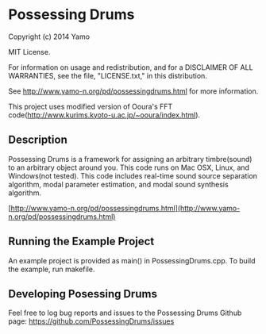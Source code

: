 Possessing Drums
=========

Copyright (c) 2014 Yamo

MIT License.

For information on usage and redistribution, and for a DISCLAIMER OF ALL
WARRANTIES, see the file, "LICENSE.txt," in this distribution.

See http://www.yamo-n.org/pd/possessingdrums.html for more information. 

This project uses modified version of Ooura's FFT code(http://www.kurims.kyoto-u.ac.jp/~ooura/index.html). 


Description
-----------

Possessing Drums is a framework for assigning an arbitrary timbre(sound) to an arbitrary object around you. This code runs on Mac OSX, Linux, and Windows(not tested). This code includes real-time sound source separation algorithm, modal parameter estimation, and modal sound synthesis algorithm.

[http://www.yamo-n.org/pd/possessingdrums.html](http://www.yamo-n.org/pd/possessingdrums.html)


Running the Example Project
---------------------------

An example project is provided as main() in PossessingDrums.cpp. To build the example, run makefile. 


Developing Posessing Drums
--------------------

Feel free to log bug reports and issues to the Possessing Drums Github page: https://github.com/PossessingDrums/issues

